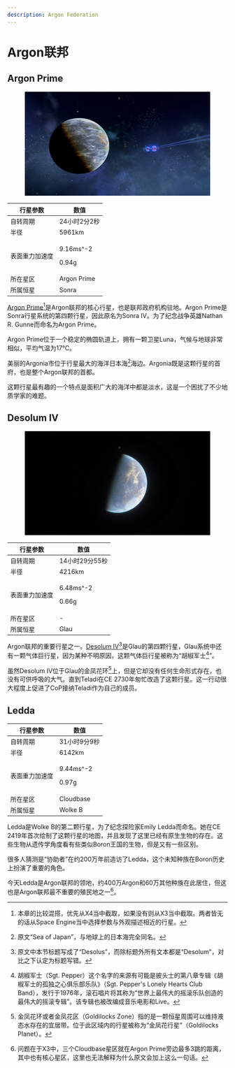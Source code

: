 ```yaml
---
description: Argon Federation
---
```


# Argon联邦

## Argon Prime

<figure><img src="../.gitbook/assets/Argon_Prime.webp" alt=""><figcaption></figcaption></figure>

| 行星参数    | 数值                           |
| ------- | ---------------------------- |
| 自转周期    | 24小时2分2秒                     |
| 半径      | 5961km                       |
| 表面重力加速度 | <p>9.16ms^-2</p><p>0.94g</p> |
| 所在星区    | Argon Prime                  |
| 所属恒星    | Sonra                        |

[Argon Prime](#user-content-fn-1)[^1]是Argon联邦的核心行星，也是联邦政府机构驻地。Argon Prime是Sonra行星系统的第四颗行星，因此原名为Sonra Ⅳ。为了纪念战争英雄Nathan R. Gunne而命名为Argon Prime。

Argon Prime位于一个稳定的椭圆轨道上，拥有一颗卫星Luna，气候与地球非常相似，平均气温为17℃。

美丽的Argonia市位于行星最大的海洋日本海[^2]海边。Argonia既是这颗行星的首府，也是整个Argon联邦的首都。

这颗行星最有趣的一个特点是面积广大的海洋中都是淡水，这是一个困扰了不少地质学家的难题。

## Desolum Ⅳ

<figure><img src="../.gitbook/assets/steamuserimages-a.akamaihd.jpg" alt=""><figcaption></figcaption></figure>

| 行星参数    | 数值                           |
| ------- | ---------------------------- |
| 自转周期    | 14小时29分55秒                   |
| 半径      | 4216km                       |
| 表面重力加速度 | <p>6.48ms^-2</p><p>0.66g</p> |
| 所在星区    | -                            |
| 所属恒星    | Glau                         |

Argon联邦的重要行星之一。[Desolum Ⅳ](#user-content-fn-3)[^3]是Glau的第四颗行星，Glau系统中还有一颗气体巨行星，因为某种不明原因，这颗气体巨行星被称为“胡椒军士[^4]”。

虽然Desolum Ⅳ位于Glau的金凤花环[^5]上，但是它却没有任何生命形式存在，也没有可供呼吸的大气。直到Teladi在CE 2730年匆忙改造了这颗行星。这一行动很大程度上促进了CoP接纳Teladi作为自己的成员。

## Ledda



| 行星参数    | 数值                           |
| ------- | ---------------------------- |
| 自转周期    | 31小时9分9秒                     |
| 半径      | 6142km                       |
| 表面重力加速度 | <p>9.44ms^-2</p><p>0.97g</p> |
| 所在星区    | Cloudbase                    |
| 所属恒星    | Wolke B                      |

Ledda是Wolke B的第二颗行星，为了纪念探险家Emily Ledda而命名。她在CE 2419年首次绘制了这颗行星的地图，并且发现了这里已经有原生生物的存在。这些生物从遗传学角度看有些类似Boron王国的生物，但是又有一些区别。

很多人猜测是“协助者”在约200万年前造访了Ledda，这个未知种族在Boron历史上扮演了重要的角色。

今天Ledda是Argon联邦的领地，约400万Argon和60万其他种族在此居住，但这也是Argon联邦最不重要的殖民地之一[^6]。

[^1]: 本章的比较混搭，优先从X4当中截取，如果没有则从X3当中截取。两者皆无的话从Space Engine当中选择参数与外观描述相近的行星。

[^2]: 原文“Sea of Japan”，与地球上的日本海完全同名。

[^3]: 原文中本节标题写成了“Desolus”，而除标题外所有文本都是“Desolum”，对比之下认定为标题写错。

[^4]: 胡椒军士（Sgt. Pepper）这个名字的来源有可能是披头士的第八章专辑《胡椒军士的孤独之心俱乐部乐队》（Sgt. Pepper's Lonely Hearts Club Band），发行于1976年，滚石唱片将其称为“世界上最伟大的摇滚乐队创造的最伟大的摇滚专辑”。该专辑也被改编成音乐电影和Live。

[^5]: 金凤花环或者金凤花区（Goldilocks Zone）指的是一颗恒星周围可以维持液态水存在的宜居带。位于此区域内的行星被称为“金凤花行星”（Goldilocks Planet）。

[^6]: 问题在于X3中，三个Cloudbase星区就在Argon Prime旁边最多3跳的距离，其中也有核心星区，这里也无法解释为什么原文会加上这么一句话。
